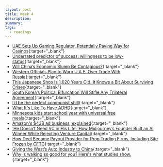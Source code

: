 ```yaml
---
layout: post
title: Week 4
description:
summary:
tags:
  - readings
---
```


- [UAE Sets Up Gaming Regulator, Potentially Paving Way for Casinos](https://www.bloomberg.com/news/articles/2023-09-04/uae-sets-up-gaming-regulator-potentially-paving-way-for-casinos?utm_campaign=socialflow-organic&utm_content=middleeast&utm_medium=social&utm_source=twitter#xj4y7vzkg){:target="\_blank"}
- [Underrated predictor of success: willingness to be low-status](https://news.ycombinator.com/item?id=24865762){:target="\_blank"}
- [Will China’s Economic Slump Be Contagious?](https://nymag.com/intelligencer/2023/09/will-chinas-economic-slump-hit-the-u-s.html){:target="\_blank"}
- [Western Officials Plan to Warn U.A.E. Over Trade With Russia](https://www.wsj.com/world/middle-east/western-officials-plan-to-warn-u-a-e-over-trade-with-russia-686ab06c){:target="\_blank"}
- [This Japanese Shop Is 1,020 Years Old. It Knows a Bit About Surviving Crises](https://web.archive.org/web/20210201081608/https://www.nytimes.com/2020/12/02/business/japan-old-companies.html){:target="\_blank"}
- [South Korea’s Political Bifurcation Will Stifle Any Trilateral Agreement](https://thediplomat.com/2023/09/south-koreas-political-bifurcation-will-stifle-any-trilateral-agreement/){:target="\_blank"}
- [I’d be the perfect communist shill](https://www.spectator.co.uk/article/i-d-be-the-perfect-communist-shill/){:target="\_blank"}
- [What It's Like To Have ADHD](https://www.thereset.news/p/what-its-like-to-have-adhd?utm_source=substack&utm_medium=email){:target="\_blank"}
- [Minnesota kids start school year with universal free meals](https://www.axios.com/local/twin-cities/2023/09/05/minnesota-free-school-lunch-program-start-date-how-to?utm_source=twitter&utm_campaign=editorial&utm_medium=social){:target="\_blank"}
- [Amazon's $43B ad business, explained](https://www.readtrung.com/p/amazons-43b-ad-business-explained?utm_source=substack&utm_medium=email){:target="\_blank"}
- [‘He Doesn’t Need VC in His Life’: How Midjourney’s Founder Built an AI Winner While Rejecting Venture Capital](https://www.theinformation.com/articles/he-doesnt-need-vc-in-his-life-how-midjourneys-founder-built-an-ai-winner-while-rejecting-venture-capital?utm_source=substack&utm_medium=email){:target="\_blank"}
- [How Deel Became Payout Provider for Prop Trading Firms, Including Site Frozen by CFTC](https://www.theinformation.com/articles/how-deel-became-payout-provider-for-prop-trading-firms-including-site-frozen-by-cftc?utm_source=substack&utm_medium=email){:target="\_blank"}
- [Giving the West’s Auto Industry to China](https://www.wsj.com/articles/oliver-zipse-bmw-china-electric-vehicles-western-auto-makers-1b6fc500#cxrecs_s){:target="\_blank"}
- [Why is walking so good for you? Here's what studies show.](https://www.yahoo.com/lifestyle/why-walking-good-heres-studies-232022019.html){:target="\_blank"}
